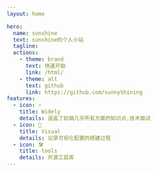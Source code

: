 ```yaml
---
layout: home

hero:
  name: sunshine
  text: sunshine的个人小站
  tagline:
  actions:
    - theme: brand
      text: 快速开始
      link: /html/
    - theme: alt
      text: github
      link: https://github.com/sunnyShining
features:
  - icon: ⚡️
    title: Widely
    details: 涵盖了前端几乎所有方面的知识点,技术面试
  - icon: 🖖
    title: Visual
    details: 记录可视化配置的搭建过程
  - icon: 🛠️
    title: tools
    details: 开源工具库
---
```

